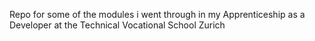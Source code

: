 Repo for some of the modules i went through in my Apprenticeship as a Developer at the Technical Vocational School Zurich
